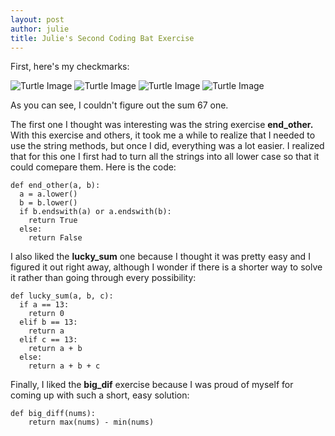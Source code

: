 ```yaml
---
layout: post
author: julie
title: Julie's Second Coding Bat Exercise
---
```


First, here's my checkmarks:

![Turtle Image](http://i.imgur.com/JuPqneq)
![Turtle Image](http://i.imgur.com/Baj9FiR)
![Turtle Image](http://i.imgur.com/mQaRugX)
![Turtle Image](http://i.imgur.com/QogGbkv.png)

As you can see, I couldn't figure out the sum 67 one. 

The first one I thought was interesting was the string exercise **end_other.** With this exercise and others, it took me a while to realize that I needed to use the string methods, but once I did, everything was a lot easier. I realized that for this one I first had to turn all the strings into all lower case so that it could comepare them.  Here is the code:

```
def end_other(a, b):
  a = a.lower()
  b = b.lower()
  if b.endswith(a) or a.endswith(b):
    return True
  else:
    return False  
```

I also liked the **lucky_sum** one because I thought it was pretty easy and I figured it out right away, although I wonder if there is a shorter way to solve it rather than going through every possibility:

```
def lucky_sum(a, b, c):
  if a == 13:
    return 0
  elif b == 13:
    return a
  elif c == 13:
    return a + b
  else:
    return a + b + c 
```

Finally, I liked the **big_dif** exercise because I was proud of myself for coming up with such a short, easy solution:
```
def big_diff(nums):
    return max(nums) - min(nums) 
```



